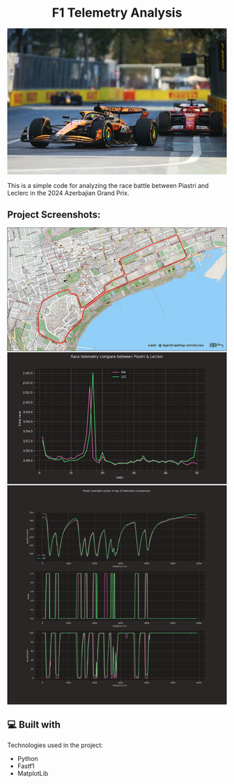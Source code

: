 <h1 align="center" id="title">F1 Telemetry Analysis</h1>

<p align="center"><img src="images/piastri-leclerc.png" alt="project-image"></p>

<p id="description">This is a simple code for analyzing the race battle between Piastri and Leclerc in the 2024 Azerbajian Grand Prix.</p>

<h2>Project Screenshots:</h2>

<img src="images/AzerbaijanGP.png" alt="project-screenshot">

<img src="images/Race.png" alt="project-screenshot">

<img src="images/Overtake.png" alt="project-screenshot">



<h2>💻 Built with</h2>

Technologies used in the project:

*   Python
*   Fastf1
*   MatplotLib